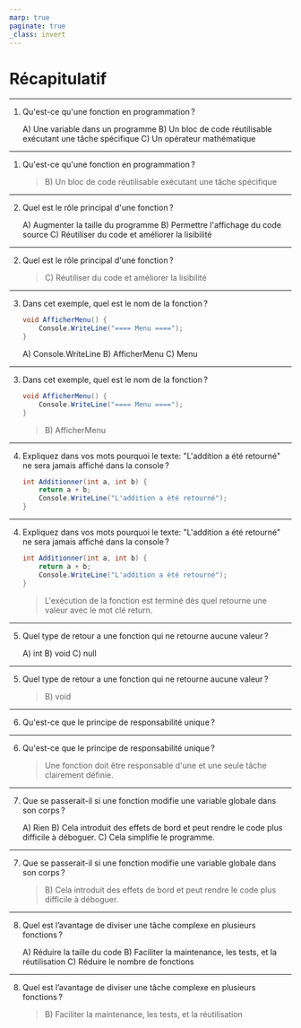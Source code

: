```yaml
---
marp: true
paginate: true
_class: invert
---
```


# Récapitulatif

---

1. Qu'est-ce qu'une fonction en programmation ?

    A) Une variable dans un programme
    B) Un bloc de code réutilisable exécutant une tâche spécifique
    C) Un opérateur mathématique

---

1. Qu'est-ce qu'une fonction en programmation ?

    > B) Un bloc de code réutilisable exécutant une tâche spécifique

---

2. Quel est le rôle principal d'une fonction ?

    A) Augmenter la taille du programme
    B) Permettre l'affichage du code source
    C) Réutiliser du code et améliorer la lisibilité

---

2. Quel est le rôle principal d'une fonction ?

    > C) Réutiliser du code et améliorer la lisibilité

---

3. Dans cet exemple, quel est le nom de la fonction ?
    ```c#
    void AfficherMenu() {
        Console.WriteLine("==== Menu ====");
    }
    ```

    A) Console.WriteLine
    B) AfficherMenu
    C) Menu

---

3. Dans cet exemple, quel est le nom de la fonction ?
    ```c#
    void AfficherMenu() {
        Console.WriteLine("==== Menu ====");
    }
    ```

    > B) AfficherMenu

---

4. Expliquez dans vos mots pourquoi le texte: "L'addition a été retourné" ne sera jamais affiché dans la console ?

    ```c#
    int Additionner(int a, int b) {
        return a + b;
        Console.WriteLine("L'addition a été retourné");
    }
    ```

---

4. Expliquez dans vos mots pourquoi le texte: "L'addition a été retourné" ne sera jamais affiché dans la console ?

    ```c#
    int Additionner(int a, int b) {
        return a + b;
        Console.WriteLine("L'addition a été retourné");
    }
    ```
    > L'exécution de la fonction est terminé dès quel retourne une valeur avec le mot clé return.

---

5. Quel type de retour a une fonction qui ne retourne aucune valeur ?

    A) int
    B) void
    C) null

---

5. Quel type de retour a une fonction qui ne retourne aucune valeur ?

    > B) void

---

6. Qu'est-ce que le principe de responsabilité unique ?

---

6. Qu'est-ce que le principe de responsabilité unique ?

    > Une fonction doit être responsable d'une et une seule tâche clairement définie.

---

7. Que se passerait-il si une fonction modifie une variable globale dans son corps ?

    A) Rien
    B) Cela introduit des effets de bord et peut rendre le code plus difficile à déboguer.
    C) Cela simplifie le programme.

---

7. Que se passerait-il si une fonction modifie une variable globale dans son corps ?

    > B) Cela introduit des effets de bord et peut rendre le code plus difficile à déboguer.

---

8. Quel est l’avantage de diviser une tâche complexe en plusieurs fonctions ?

    A) Réduire la taille du code
    B) Faciliter la maintenance, les tests, et la réutilisation
    C) Réduire le nombre de fonctions

---

8. Quel est l’avantage de diviser une tâche complexe en plusieurs fonctions ?

    > B) Faciliter la maintenance, les tests, et la réutilisation